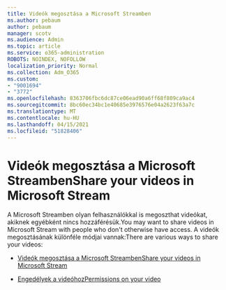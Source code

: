 ```yaml
---
title: Videók megosztása a Microsoft Streamben
ms.author: pebaum
author: pebaum
manager: scotv
ms.audience: Admin
ms.topic: article
ms.service: o365-administration
ROBOTS: NOINDEX, NOFOLLOW
localization_priority: Normal
ms.collection: Adm_O365
ms.custom:
- "9001694"
- "3772"
ms.openlocfilehash: 8363706fbc6dc87ce06ead90a6ff68f809ca9ac4
ms.sourcegitcommit: 8bc60ec34bc1e40685e3976576e04a2623f63a7c
ms.translationtype: MT
ms.contentlocale: hu-HU
ms.lasthandoff: 04/15/2021
ms.locfileid: "51828406"
---
```

# <a name="share-your-videos-in-microsoft-stream"></a><span data-ttu-id="6f2bf-102">Videók megosztása a Microsoft Streamben</span><span class="sxs-lookup"><span data-stu-id="6f2bf-102">Share your videos in Microsoft Stream</span></span>

<span data-ttu-id="6f2bf-103">A Microsoft Streamben olyan felhasználókkal is megoszthat videókat, akiknek egyébként nincs hozzáférésük.</span><span class="sxs-lookup"><span data-stu-id="6f2bf-103">You may want to share videos in Microsoft Stream with people who don't otherwise have access.</span></span> <span data-ttu-id="6f2bf-104">A videók megosztásának különféle módjai vannak:</span><span class="sxs-lookup"><span data-stu-id="6f2bf-104">There are various ways to share your videos:</span></span>

- [<span data-ttu-id="6f2bf-105">Videók megosztása a Microsoft Streamben</span><span class="sxs-lookup"><span data-stu-id="6f2bf-105">Share your videos in Microsoft Stream</span></span>](https://docs.microsoft.com/stream/portal-share-video)

- [<span data-ttu-id="6f2bf-106">Engedélyek a videóhoz</span><span class="sxs-lookup"><span data-stu-id="6f2bf-106">Permissions on your video</span></span>](https://docs.microsoft.com/stream/portal-share-video#permissions-on-your-video)
